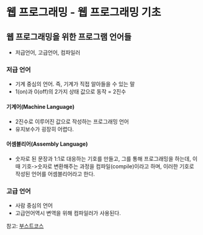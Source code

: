 # 웹 프로그래밍 - 웹 프로그래밍 기초
## 웹 프로그래밍을 위한 프로그램 언어들
- 저급언어, 고급언어, 컴파일러

### 저급 언어 
- 기계 중심의 언어. 즉, 기계가 직접 알아들을 수 있는 말
- 1(on)과 0(off)의 2가지 상태 값으로 동작 = 2진수
#### 기계어(Machine Language)
- 2진수로 이루어진 값으로 작성하는 프로그래밍 언어
- 유지보수가 굉장히 어렵다.
#### 어셈블리어(Assembly Language)
- 숫자로 된 문장과 1:1로 대응하는 기호를 만들고, 그를 통해 프로그래밍을 하는데, 이때 기호->숫자로 변환해주는 과정을 컴파일(compile)이라고 하며, 이러한 기호로 작성된 언어를 어셈블리어라고 한다.

### 고급 언어
- 사람 중심의 언어
- 고급언어역시 변역을 위해 컴파일러가 사용된다.







참고: [부스트코스](https://www.edwith.org/boostcourse-web/joinLectures/12943)
